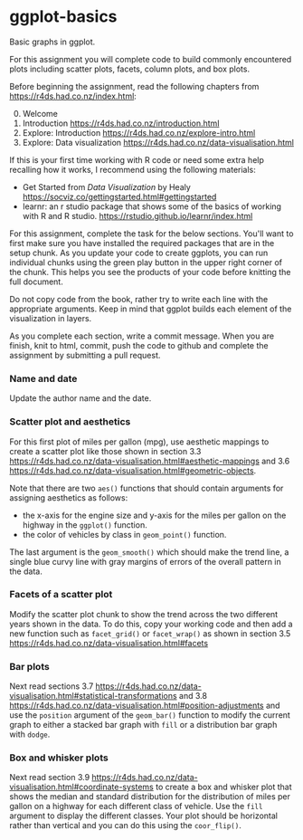 # ggplot-basics
Basic graphs in ggplot.

For this assignment you will complete code to build commonly encountered plots including scatter plots, facets, column plots, and box plots.

Before beginning the assignment, read the following chapters from https://r4ds.had.co.nz/index.html:

0. Welcome
1. Introduction https://r4ds.had.co.nz/introduction.html
2. Explore: Introduction https://r4ds.had.co.nz/explore-intro.html
3. Explore: Data visualization https://r4ds.had.co.nz/data-visualisation.html

If this is your first time working with R code or need some extra help recalling how it works, I recommend using the following materials:

- Get Started from *Data Visualization* by Healy https://socviz.co/gettingstarted.html#gettingstarted
- learnr: an r studio package that shows some of the basics of working with R and R studio. https://rstudio.github.io/learnr/index.html 

For this assignment, complete the task for the below sections. You'll want to first make sure you have installed the required packages that are in the setup chunk. As you update your code to create ggplots, you can run individual chunks using the green play button in the upper right corner of the chunk. This helps you see the products of your code before knitting the full document.

Do not copy code from the book, rather try to write each line with the appropriate arguments. Keep in mind that ggplot builds each element of the visualization in layers. 

As you complete each section, write a commit message. When you are finish, knit to html, commit, push the code to github and complete the assignment by submitting a pull request.

### Name and date

Update the author name and the date. 

### Scatter plot and aesthetics
 
For this first plot of miles per gallon (mpg), use aesthetic mappings to create a scatter plot like those shown in section 3.3
https://r4ds.had.co.nz/data-visualisation.html#aesthetic-mappings and 3.6 https://r4ds.had.co.nz/data-visualisation.html#geometric-objects. 

Note that there are two `aes()` functions that should contain arguments for assigning aesthetics as follows: 

- the x-axis for the engine size and y-axis for the miles per gallon on the highway in the `ggplot()` function.
- the color of vehicles by class in `geom_point()` function.

The last argument is the `geom_smooth()` which should make the trend line, a single blue curvy line with gray margins of errors of the overall pattern in the data.

### Facets of a scatter plot

Modify the scatter plot chunk to show the trend across the two different years shown in the data. 
To do this, copy your working code and then add a new function such as `facet_grid()` or `facet_wrap()` as shown in section 3.5 https://r4ds.had.co.nz/data-visualisation.html#facets 

### Bar plots

Next read sections 3.7 https://r4ds.had.co.nz/data-visualisation.html#statistical-transformations and 3.8 https://r4ds.had.co.nz/data-visualisation.html#position-adjustments and use the `position` argument of the `geom_bar()` function to modify the current graph to either a stacked bar graph with `fill` or a distribution bar graph with `dodge`.


### Box and whisker plots

Next read section 3.9 https://r4ds.had.co.nz/data-visualisation.html#coordinate-systems to create a box and whisker plot that shows the median and standard distribution for the distribution of miles per gallon on a highway for each different class of vehicle. Use the `fill` argument to display the different classes. Your plot should be horizontal rather than vertical and you can do this using the `coor_flip()`.
